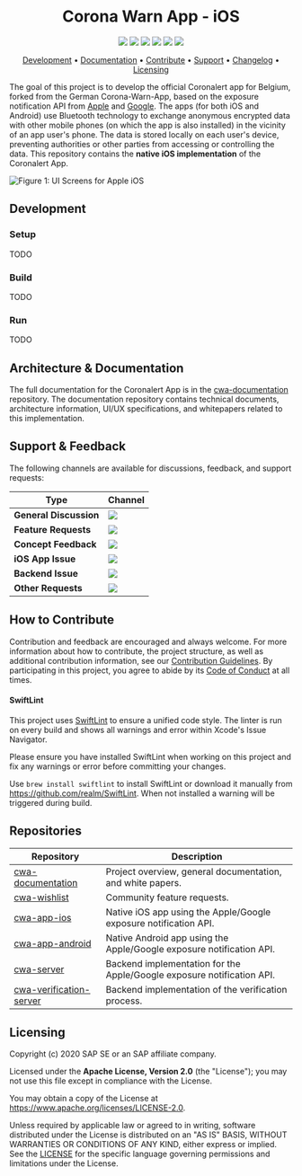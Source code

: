 <h1 align="center">
    Corona Warn App - iOS
</h1>

<p align="center">
   <a href="https://github.com/covid-be-app/cwa-app-ios/commits/" title="Last Commit"><img src="https://img.shields.io/github/last-commit/covid-be-app/cwa-app-ios?style=flat"></a>
   <a href="https://github.com/covid-be-app/cwa-app-ios/issues" title="Open Issues"><img src="https://img.shields.io/github/issues/covid-be-app/cwa-app-ios?style=flat"></a>
   <a href="https://circleci.com/gh/covid-be-app/cwa-app-ios" title="Build Status"><img src="https://circleci.com/gh/covid-be-app/cwa-app-ios.png?circle-token=656940b0df758209128b0d782c5f8885ddceb7a8&style=shield"></a>
   <a href="https://sonarcloud.io/component_measures?id=corona-warn-app_cwa-app-ios&metric=Coverage&view=list" title="Coverage"><img src="https://sonarcloud.io/api/project_badges/measure?project=corona-warn-app_cwa-app-ios&metric=coverage"></a>
   <a href="./LICENSE" title="License"><img src="https://img.shields.io/badge/License-Apache%202.0-green.svg"></a>
   <a href="https://github-tools.github.io/github-release-notes/" title="Automated Release Notes"><img src="https://img.shields.io/badge/%F0%9F%A4%96-release%20notes-00B2EE.svg"></a>
</p>

<p align="center">
  <a href="#development">Development</a> •
  <a href="#architecture--documentation">Documentation</a> •
  <a href="#how-to-contribute">Contribute</a> •
  <a href="#support--feedback">Support</a> •
  <a href="./CHANGELOG.md">Changelog</a> •
  <a href="#licensing">Licensing</a>
</p>

The goal of this project is to develop the official Coronalert app for Belgium, forked from the German Corona-Warn-App, based on the exposure notification API from [Apple](https://www.apple.com/covid19/contacttracing/) and [Google](https://www.google.com/covid19/exposurenotifications/). The apps (for both iOS and Android) use Bluetooth technology to exchange anonymous encrypted data with other mobile phones (on which the app is also installed) in the vicinity of an app user's phone. The data is stored locally on each user's device, preventing authorities or other parties from accessing or controlling the data. This repository contains the **native iOS implementation** of the Coronalert App.

![Figure 1: UI Screens for Apple iOS](https://github.com/covid-be-app/cwa-documentation/blob/master/images/ui_screens/ui_screens_ios.png "Figure 1: UI Screens for Apple iOS")

## Development

### Setup

TODO

### Build

TODO

### Run

TODO

## Architecture & Documentation

The full documentation for the Coronalert App is in the [cwa-documentation](https://github.com/covid-be-app/cwa-documentation) repository. The documentation repository contains technical documents, architecture information, UI/UX specifications, and whitepapers related to this implementation.

## Support & Feedback

The following channels are available for discussions, feedback, and support requests:

| Type                     | Channel                                                |
| ------------------------ | ------------------------------------------------------ |
| **General Discussion**   | <a href="https://github.com/covid-be-app/cwa-documentation/issues/new/choose" title="General Discussion"><img src="https://img.shields.io/github/issues/covid-be-app/cwa-documentation/question.svg?style=flat-square"></a> </a>   |
| **Feature Requests**    | <a href="https://github.com/covid-be-app/cwa-wishlist/issues/new/choose" title="Create Feature Request"><img src="https://img.shields.io/github/issues/covid-be-app/cwa-wishlist?style=flat-square"></a>  |
| **Concept Feedback**    | <a href="https://github.com/covid-be-app/cwa-documentation/issues/new/choose" title="Open Concept Feedback"><img src="https://img.shields.io/github/issues/covid-be-app/cwa-documentation/architecture.svg?style=flat-square"></a>  |
| **iOS App Issue**    | <a href="https://github.com/covid-be-app/cwa-app-ios/issues/new/choose" title="Open iOS Suggestion"><img src="https://img.shields.io/github/issues/covid-be-app/cwa-app-ios?style=flat-square"></a>  |
| **Backend Issue**    | <a href="https://github.com/covid-be-app/cwa-server/issues/new/choose" title="Open Backend Issue"><img src="https://img.shields.io/github/issues/covid-be-app/cwa-server?style=flat-square"></a>  |
| **Other Requests**    | <a href="mailto:covid-be-app.opensource@sap.com" title="Email CWA Team"><img src="https://img.shields.io/badge/email-CWA%20team-green?logo=mail.ru&style=flat-square&logoColor=white"></a>   |

## How to Contribute

Contribution and feedback are encouraged and always welcome. For more information about how to contribute, the project structure, as well as additional contribution information, see our [Contribution Guidelines](./CONTRIBUTING.md). By participating in this project, you agree to abide by its [Code of Conduct](./CODE_OF_CONDUCT.md) at all times.

#### SwiftLint

This project uses [SwiftLint](https://github.com/realm/SwiftLint) to ensure a unified code style. The linter is run on every build and shows all warnings and error within Xcode's Issue Navigator.

Please ensure you have installed SwiftLint when working on this project and fix any warnings or error before committing your changes.

Use `brew install swiftlint` to install SwiftLint or download it manually from https://github.com/realm/SwiftLint. When not installed a warning will be triggered during build.

## Repositories

| Repository          | Description                                                           |
| ------------------- | --------------------------------------------------------------------- |
| [cwa-documentation] | Project overview, general documentation, and white papers.            |
| [cwa-wishlist]      | Community feature requests.                                           |
| [cwa-app-ios]       | Native iOS app using the Apple/Google exposure notification API.      |
| [cwa-app-android]   | Native Android app using the Apple/Google exposure notification API.  |
| [cwa-server]        | Backend implementation for the Apple/Google exposure notification API.|
| [cwa-verification-server] | Backend implementation of the verification process. |

[cwa-verification-server]: https://github.com/covid-be-app/cwa-verification-server
[cwa-documentation]: https://github.com/covid-be-app/cwa-documentation
[cwa-wishlist]: https://github.com/covid-be-app/cwa-wishlist
[cwa-app-ios]: https://github.com/covid-be-app/cwa-app-ios
[cwa-app-android]: https://github.com/covid-be-app/cwa-app-android
[cwa-server]: https://github.com/covid-be-app/cwa-server

## Licensing

Copyright (c) 2020 SAP SE or an SAP affiliate company.

Licensed under the **Apache License, Version 2.0** (the "License"); you may not use this file except in compliance with the License.

You may obtain a copy of the License at https://www.apache.org/licenses/LICENSE-2.0.

Unless required by applicable law or agreed to in writing, software distributed under the License is distributed on an "AS IS" BASIS, WITHOUT WARRANTIES OR CONDITIONS OF ANY KIND, either express or implied. See the [LICENSE](./LICENSE) for the specific language governing permissions and limitations under the License.
